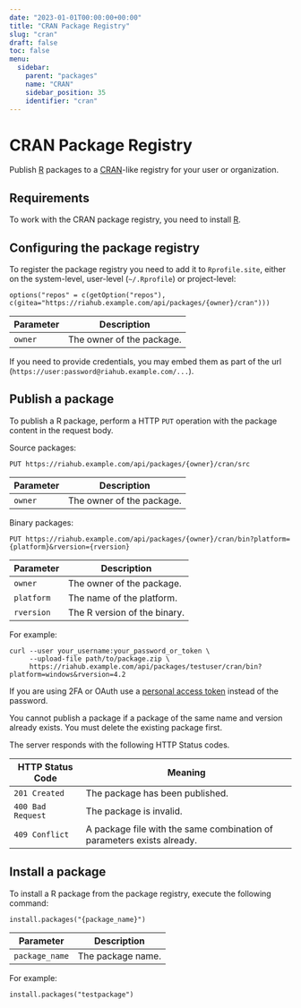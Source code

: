 ```yaml
---
date: "2023-01-01T00:00:00+00:00"
title: "CRAN Package Registry"
slug: "cran"
draft: false
toc: false
menu:
  sidebar:
    parent: "packages"
    name: "CRAN"
    sidebar_position: 35
    identifier: "cran"
---
```


# CRAN Package Registry

Publish [R](https://www.r-project.org/) packages to a [CRAN](https://cran.r-project.org/)-like registry for your user or organization.

## Requirements

To work with the CRAN package registry, you need to install [R](https://cran.r-project.org/).

## Configuring the package registry

To register the package registry you need to add it to `Rprofile.site`, either on the system-level, user-level (`~/.Rprofile`) or project-level:

```
options("repos" = c(getOption("repos"), c(gitea="https://riahub.example.com/api/packages/{owner}/cran")))
```

| Parameter | Description |
| --------- | ----------- |
| `owner`   | The owner of the package. |

If you need to provide credentials, you may embed them as part of the url (`https://user:password@riahub.example.com/...`).

## Publish a package

To publish a R package, perform a HTTP `PUT` operation with the package content in the request body.

Source packages:

```
PUT https://riahub.example.com/api/packages/{owner}/cran/src
```

| Parameter | Description |
| --------- | ----------- |
| `owner`   | The owner of the package. |

Binary packages:

```
PUT https://riahub.example.com/api/packages/{owner}/cran/bin?platform={platform}&rversion={rversion}
```

| Parameter  | Description |
| ---------- | ----------- |
| `owner`    | The owner of the package. |
| `platform` | The name of the platform. |
| `rversion` | The R version of the binary. |

For example:

```shell
curl --user your_username:your_password_or_token \
     --upload-file path/to/package.zip \
     https://riahub.example.com/api/packages/testuser/cran/bin?platform=windows&rversion=4.2
```

If you are using 2FA or OAuth use a [personal access token](development/api-usage.md#authentication) instead of the password.

You cannot publish a package if a package of the same name and version already exists. You must delete the existing package first.

The server responds with the following HTTP Status codes.

| HTTP Status Code  | Meaning |
| ----------------- | ------- |
| `201 Created`     | The package has been published. |
| `400 Bad Request` | The package is invalid. |
| `409 Conflict`    | A package file with the same combination of parameters exists already. |

## Install a package

To install a R package from the package registry, execute the following command:

```shell
install.packages("{package_name}")
```

| Parameter      | Description |
| -------------- | ----------- |
| `package_name` | The package name. |

For example:

```shell
install.packages("testpackage")
```
